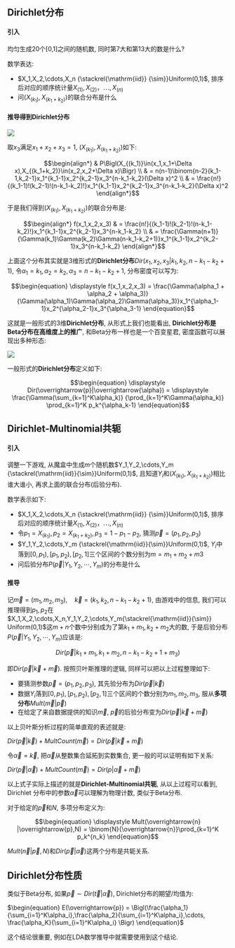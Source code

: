 ## Dirichlet分布

#### 引入

均匀生成20个[0,1]之间的随机数, 同时第7大和第13大的数是什么?

数学表达:

- $X_1,X_2,\cdots,X_n {\stackrel{\mathrm{iid}} {\sim}}Uniform(0,1)$, 排序后对应的顺序统计量$X_{(1)},X_{(2)}，\cdots, X_{(n)}$
- 问$(X_{(k_1)}, X_{(k_1+k_2)})$的联合分布是什么

#### 推导得到Dirichlet分布

![](http://cos.name/wp-content/uploads/2013/01/dirichlet-game.png)

取$x_3$满足$x_1+x_2+x_3 = 1$, $(X_{(k_1)}, X_{(k_1+k_2)})$如下:

$$\begin{align*}  & P\Bigl(X_{(k_1)}\in(x_1,x_1+\Delta x),X_{(k_1+k_2)}\in(x_2,x_2+\Delta x)\Bigr) \\  & = n(n-1)\binom{n-2}{k_1-1,k_2-1}x_1^{k_1-1}x_2^{k_2-1}x_3^{n-k_1-k_2}(\Delta x)^2 \\  & = \frac{n!}{(k_1-1)!(k_2-1)!(n-k_1-k_2)!}x_1^{k_1-1}x_2^{k_2-1}x_3^{n-k_1-k_2}(\Delta x)^2  \end{align*}$$

于是我们得到$(X_{(k_1)}, X_{(k_1+k_2)})$的联合分布是:

$$\begin{align*}  f(x_1,x_2,x_3) & = \frac{n!}{(k_1-1)!(k_2-1)!(n-k_1-k_2)!}x_1^{k_1-1}x_2^{k_2-1}x_3^{n-k_1-k_2} \\  & = \frac{\Gamma(n+1)}{\Gamma(k_1)\Gamma(k_2)\Gamma(n-k_1-k_2+1)}x_1^{k_1-1}x_2^{k_2-1}x_3^{n-k_1-k_2}  \end{align*}$$

上面这个分布其实就是3维形式的**Dirichlet分布**$Dir(x_1,x_2,x_3|k_1,k_2,n-k_1-k_2+1)$, 令$\alpha_1=k_1,\alpha_2=k_2,\alpha_3=n-k_1-k_2+1$, 分布密度可以写为:

$$\begin{equation}  \displaystyle f(x_1,x_2,x_3) = \frac{\Gamma(\alpha_1 + \alpha_2 + \alpha_3)}  {\Gamma(\alpha_1)\Gamma(\alpha_2)\Gamma(\alpha_3)}x_1^{\alpha_1-1}x_2^{\alpha_2-1}x_3^{\alpha_3-1}  \end{equation}$$

这就是一般形式的3维**Dirichlet分布**, 从形式上我们也能看出, **Dirichlet分布是Beta分布在高维度上的推广**, 和Beta分布一样也是一个百变星君, 密度函数可以展现出多种形态:

![](http://cos.name/wp-content/uploads/2013/01/dirichlet-distribution.png)

一般形式的**Dirichlet分布**定义如下:

$$\begin{equation}  \displaystyle Dir(\overrightarrow{p}|\overrightarrow{\alpha}) =  \displaystyle \frac{\Gamma(\sum_{k=1}^K\alpha_k)}  {\prod_{k=1}^K\Gamma(\alpha_k)} \prod_{k=1}^K p_k^{\alpha_k-1}  \end{equation}$$

## Dirichlet-Multinomial共轭

#### 引入

调整一下游戏, 从魔盒中生成$m$个随机数$Y_1,Y_2,\cdots,Y_m {\stackrel{\mathrm{iid}}{\sim}}Uniform(0,1)$, 且知道$Y_i$和$(X_{(k_1)}, X_{(k_1+k_2)})$相比谁大谁小, 再求上面的联合分布(后验分布).

数学表示如下:

- $X_1,X_2,\cdots,X_n {\stackrel{\mathrm{iid}} {\sim}}Uniform(0,1)$, 排序后对应的顺序统计量$X_{(1)},X_{(2)}，\cdots, X_{(n)}$
- 令$p_1=X_{(k_1)}, p_2=X_{(k_1+k_2)},p_3 = 1-p_1-p_2$, 猜测$\overrightarrow{p}=(p_1,p_2,p_3)$
- $Y_1,Y_2,\cdots,Y_m {\stackrel{\mathrm{iid}}{\sim}}Uniform(0,1)$, $Y_i$中落到$[0,p_1),[p_1,p_2),[p_2,1]$三个区间的个数分别为$m=m_1+m_2+m3$
- 问后验分布$P(\overrightarrow{p}|Y_1,Y_2,\cdots,Y_m)$的分布是什么

#### 推导

记$\overrightarrow{m}=(m_1,m_2,m_3),\quad \overrightarrow{k}=(k_1,k_2,n-k_1-k_2+1)$, 由游戏中的信息, 我们可以推理得到$p_1, p_2$在$X_1,X_2,\cdots,X_n,Y_1,Y_2,\cdots,Y_m{\stackrel{\mathrm{iid}}{\sim}} Uniform(0,1)$这$m+n$个数中分别成为了第$k_1+m_1, k_2+m_2$大的数, 于是后验分布$P(\overrightarrow{p}|Y_1,Y_2,\cdots,Y_m)$应该是:

$$Dir(\overrightarrow{p}|k_1+m_1,k_1+m_2,n-k_1-k_2+1+m_3)$$

即$Dir(\overrightarrow{p}|\overrightarrow{k}+\overrightarrow{m})$. 按照贝叶斯推理的逻辑, 同样可以把以上过程整理如下:

- 要猜测参数$\overrightarrow{p}=(p_1,p_2,p_3)$, 其先验分布为$Dir(\overrightarrow{p}|\overrightarrow{k})$
- 数据$Y_i$落到$[0,p_1),[p_1,p_2),[p_2,1]$三个区间的个数分别为$m_1,m_2,m_3$, 服从**多项分布**$Mult(\overrightarrow{m}|\overrightarrow{p})$
- 在给定了来自数据提供的知识$\overrightarrow{m}$, $\overrightarrow{p}$的后验分布变为$Dir(\overrightarrow{p}|\overrightarrow{k}+\overrightarrow{m})$

以上贝叶斯分析过程的简单直观的表述就是:

$Dir(\overrightarrow{p}|\overrightarrow{k}) + MultCount(\overrightarrow{m}) = Dir(\overrightarrow{p}|\overrightarrow{k}+\overrightarrow{m})$

令$\overrightarrow{\alpha}=\overrightarrow{k}$, 把$\overrightarrow{\alpha}$从整数集合延拓到实数集合, 更一般的可以证明有如下关系:

$\begin{equation}  Dir(\overrightarrow{p}|\overrightarrow{\alpha}) + MultCount(\overrightarrow{m})  = Dir(p|\overrightarrow{\alpha}+\overrightarrow{m})  \end{equation}$

以上式子实际上描述的就是**Dirichlet-Multinomial共轭**, 从以上过程可以看到, Dirichlet 分布中的参数$\overrightarrow{\alpha}$可以理解为物理计数, 类似于Beta分布.

对于给定的$\overrightarrow{p}$和$N$, 多项分布定义为:

$$\begin{equation}  \displaystyle Mult(\overrightarrow{n} |\overrightarrow{p},N) = \binom{N}{\overrightarrow{n}}\prod_{k=1}^K p_k^{n_k}  \end{equation}$$

$Mult(\overrightarrow{n} |\overrightarrow{p},N)$和$Dir(\overrightarrow{p}|\overrightarrow{\alpha})$这两个分布是共轭关系.

## Dirichlet分布性质

类似于Beta分布, 如果$\overrightarrow{p} \sim Dir(\overrightarrow{t}|\overrightarrow{\alpha})$, Dirichlet分布的期望/均值为:

$\begin{equation}  E(\overrightarrow{p}) = \Bigl(\frac{\alpha_1}{\sum_{i=1}^K\alpha_i},\frac{\alpha_2}{\sum_{i=1}^K\alpha_i},\cdots, \frac{\alpha_K}{\sum_{i=1}^K\alpha_i} \Bigr)  \end{equation}$

这个结论很重要, 例如在LDA数学推导中就需要使用到这个结论.

